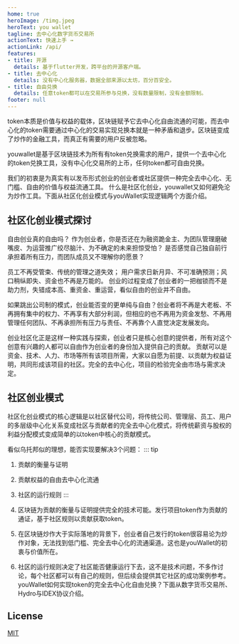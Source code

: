 ```yaml
---
home: true
heroImage: /timg.jpeg
heroText: you wallet
tagline: 去中心化数字货币交易所
actionText: 快速上手 →
actionLink: /api/
features:
- title: 开源
  details: 基于flutter开发，跨平台的开源客户端。
- title: 去中心化
  details: 没有中心化服务器，数据全部来源以太坊，百分百安全。
- title: 自由兑换
  details: 任意token都可以在交易所参与兑换，没有数量限制，没有金额限制。
footer: null
---
```

token本质是价值与权益的载体，区块链赋予它去中心化自由流通的可能，而去中心化的token需要通过中心化的交易实现兑换本就是一种矛盾和退步。区块链变成了炒作的金融工具，而真正有需要的用户反被忽略。

youwallet是基于区块链技术为所有有token兑换需求的用户，提供一个去中心化的token兑换工具，没有中心化交易所的上币，任何token都可自由兑换。

我们的初衷是为真实有以发币形式创业的创业者或社区提供一种完全去中心化、无门槛、自由的价值与权益流通工具。 什么是社区化创业，youwallet又如何避免沦为炒作工具。下面从社区化创业模式与youWallet实现逻辑两个方面介绍。

## 社区化创业模式探讨
自由创业真的自由吗？
作为创业者，你是否还在为融资跪金主、为团队管理磨破嘴皮、为运营推广绞尽脑汁、为不确定的未来担惊受怕？ 是否感觉自己独自前行承担着所有压力，而团队成员又不理解你的愿景？

员工不再受管束、传统的管理之道失效； 用户需求日新月异、不可准确预测；风口稍纵即失、资金也不再是万能的。 创业的过程变成了创业者的一把枷锁而不是助力剂，失错成本高、重资金、重运营，看似自由的创业并不自由。

如果跳出公司制的模式，创业能否变的更单纯与自由？创业者将不再是大老板、不再拥有集中的权力、不再享有大部分利润，但相应的也不再用为资金发愁、不再用管理任何团队、不再承担所有压力与责任、不再靠个人直觉决定发展发向。

创业社区化正是这样一种实践与探索，创业者只是核心创意的提供者，所有对这个创意有兴趣的人都可以自由作为创业者的身份加入提供自己的贡献。 贡献可以是资金、技术、人力、市场等所有该项目所需，大家以自愿为前提、以贡献为权益证明，共同形成该项目的社区。完全的去中心化，项目的检验完全由市场与需求决定。

## 社区创业模式
社区化创业模式的核心逻辑是以社区替代公司，将传统公司、管理层、员工、用户的多层级中心化关系变成社区与贡献者的完全去中心化模式，将传统薪资与股权的利益分配模式变成简单的以token中核心的贡献模式。

看似乌托邦似的理想，能否实现要解决3个问题：
::: tip
1. 贡献的衡量与证明 
2. 贡献权益的自由去中心化流通
3. 社区的运行规则
:::

1. 区块链为贡献的衡量与证明提供完全的技术可能。发行项目token作为贡献的通证，基于社区规则以贡献获取token。
2. 在区块链炒作大于实际落地的背景下，创业者自己发行的token很容易论为炒作对象，无法找到低门槛、完全去中心化的流通渠道。这也是youWallet的初衷与价值所在。
3. 社区的运行规则决定了社区能否健康运行下去，这不是技术问题，不多作讨论，每个社区都可以有自己的规则，但后续会提供其它社区的成功案例参考。
youWallet如何实现token的完全去中心化自由兑换？下面从数字货币交易所、Hydro与IDEX协议介绍。
## License
[MIT](https://github.com/markdown-it/markdown-it-emoji/blob/master/LICENSE)